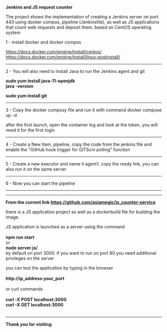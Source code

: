 <b>Jenkins and JS request counter</b>

The project shows the implementation of creating a Jenkins server on port 443 using docker compos, pipeline (Jenkinsfile),
as well as JS applications that count web requests and deposit them. based on CentOS operating system


1 - install docker and docker compos

https://docs.docker.com/engine/install/centos/ <br>
https://docs.docker.com/engine/install/linux-postinstall/
<hr>
2 - You will also need to install Java to run the Jenkins agent and git

<b>sudo yum install java-11-openjdk <br>
java -version

sudo yum install git</b>
<hr>
3 - Copy the docker composу file and run it with command
docker compose up -d

after the first launch, open the container log and look at the token, you will need it for the first login
<hr>
4 - Create a New Item, pipeline, copy the code from the jenkins file and enable the "GitHub hook trigger for GITScm polling" function
<hr>
5 - Create a new executor and name it agent1. copy the ready link, you can also run it on the same server
<hr>

6 - Now you can start the pipeline 
<hr>
<hr>

<b>From the current link https://github.com/asiamegic/js_counter-service</b>

there is a JS application project as well as a dockerbuild file for building the image.

JS application is launched as a server using the command<br><br>
<b>npm run start</b> <br>
or<br>
<b>node server.js/</b><br>
by default on port 3000. if you want to run on port 80 you need additional privileges on the server

you can test the application by typing in the browser<br><br>
<b>http://ip_address:your_port</b><br><br>
or curl commands <br>
<br>
<b>curl -X POST localhost:3000 <br>
curl -X GET localhost:3000 </b>
<br><br>
<hr>
<b>Thank you for visiting</b>
